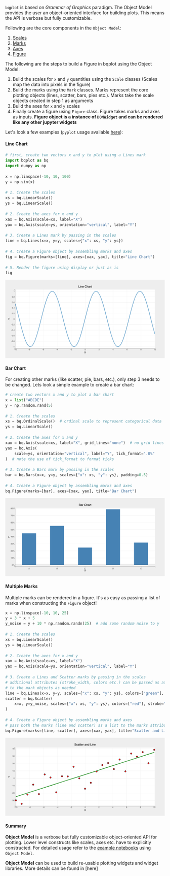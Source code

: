`bqplot` is based on _Grammar of Graphics_ paradigm. The Object Model provides the user an object-oriented interface for building plots. This means the API is verbose but fully customizable.

Following are the core components in the `Object Model`:

1. [Scales](../api/scales.md)
2. [Marks](../api/marks.md)
3. [Axes](../api/axes.md) 
4. [Figure](../api/figure.md)


The following are the steps to build a Figure in bqplot using the Object Model:

1. Build the scales for `x` and `y` quantities using the `Scale` classes (Scales map the data into pixels in the figure)
2. Build the marks using the `Mark` classes. Marks represent the core plotting objects (lines, scatter, bars, pies etc.). Marks take the scale objects created in step 1 as arguments
3. Build the axes for `x` and `y` scales
4. Finally create a figure using `Figure` class. Figure takes marks and axes as inputs. 
__Figure object is a instance of `DOMWidget` and can be rendered like any other jupyter widgets__

Let's look a few examples (`pyplot` usage available [here](pyplot.md)):

#### Line Chart
```py
# first, create two vectors x and y to plot using a Lines mark
import bqplot as bq
import numpy as np

x = np.linspace(-10, 10, 100)
y = np.sin(x)

# 1. Create the scales
xs = bq.LinearScale()
ys = bq.LinearScale()

# 2. Create the axes for x and y
xax = bq.Axis(scale=xs, label="X")
yax = bq.Axis(scale=ys, orientation="vertical", label="Y")

# 3. Create a Lines mark by passing in the scales
line = bq.Lines(x=x, y=y, scales={"x": xs, "y": ys})

# 4. Create a Figure object by assembling marks and axes
fig = bq.Figure(marks=[line], axes=[xax, yax], title="Line Chart")

# 5. Render the figure using display or just as is
fig
```
![plot](../assets/images/pyplot-image1.png)

#### Bar Chart
For creating other marks (like scatter, pie, bars, etc.), only step 3 needs to be changed. Lets look a simple example to create a bar chart:
```py hl_lines="6 16"
# create two vectors x and y to plot a bar chart
x = list("ABCDE")
y = np.random.rand(5)

# 1. Create the scales
xs = bq.OrdinalScale()  # ordinal scale to represent categorical data
ys = bq.LinearScale()

# 2. Create the axes for x and y
xax = bq.Axis(scale=xs, label="X", grid_lines="none")  # no grid lines needed for x
yax = bq.Axis(
    scale=ys, orientation="vertical", label="Y", tick_format=".0%"
)  # note the use of tick_format to format ticks

# 3. Create a Bars mark by passing in the scales
bar = bq.Bars(x=x, y=y, scales={"x": xs, "y": ys}, padding=0.5)

# 4. Create a Figure object by assembling marks and axes
bq.Figure(marks=[bar], axes=[xax, yax], title="Bar Chart")
```
![plot](../assets/images/pyplot-image2.png)

#### Multiple Marks
Multiple marks can be rendered in a figure. It's as easy as passing a list of marks when constructing the `Figure` object!
```py hl_lines="23"
x = np.linspace(-10, 10, 25)
y = 3 * x + 5
y_noise = y + 10 * np.random.randn(25)  # add some random noise to y

# 1. Create the scales
xs = bq.LinearScale()
ys = bq.LinearScale()

# 2. Create the axes for x and y
xax = bq.Axis(scale=xs, label="X")
yax = bq.Axis(scale=ys, orientation="vertical", label="Y")

# 3. Create a Lines and Scatter marks by passing in the scales
# additional attributes (stroke_width, colors etc.) can be passed as attributes 
# to the mark objects as needed
line = bq.Lines(x=x, y=y, scales={"x": xs, "y": ys}, colors=["green"], stroke_width=3)
scatter = bq.Scatter(
    x=x, y=y_noise, scales={"x": xs, "y": ys}, colors=["red"], stroke="black"
)

# 4. Create a Figure object by assembling marks and axes
# pass both the marks (line and scatter) as a list to the marks attribute
bq.Figure(marks=[line, scatter], axes=[xax, yax], title="Scatter and Line")
```
![plot](../assets/images/pyplot-image3.png)

#### Summary

__Object Model__ is a verbose but fully customizable object-oriented API for plotting. Lower level constructs like scales, axes etc. have to explicitly constructed. 
For detailed usage refer to the [example notebooks](https://github.com/bqplot/bqplot/tree/master/examples/Marks/Object%20Model) using `Object Model`.

__Object Model__ can be used to build re-usable plotting widgets and widget libraries. More details can be found in [here]